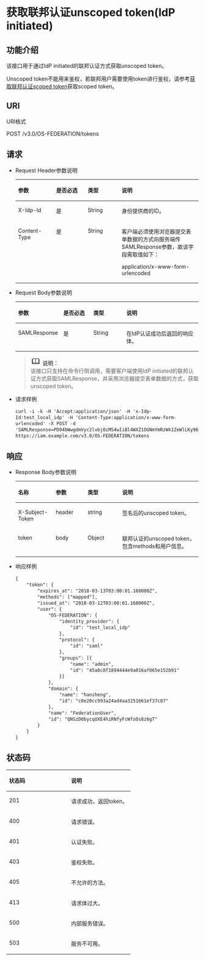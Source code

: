 # 获取联邦认证unscoped token\(IdP initiated\)<a name="ZH-CN_TOPIC_0110485082"></a>

## 功能介绍<a name="section42991548164730"></a>

该接口用于通过IdP initiated的联邦认证方式获取unscoped token。

Unscoped token不能用来鉴权，若联邦用户需要使用token进行鉴权，请参考[获取联邦认证scoped token](获取联邦认证scoped-token.md)获取scoped token。

## URI<a name="section999597164730"></a>

URI格式

POST /v3.0/OS-FEDERATION/tokens

## 请求<a name="section30144898164730"></a>

-   Request Header参数说明

    <a name="table56458564164645"></a>
    <table><thead align="left"><tr id="row38321014164645"><th class="cellrowborder" valign="top" width="20.76%" id="mcps1.1.5.1.1"><p id="p4891467164645"><a name="p4891467164645"></a><a name="p4891467164645"></a>参数</p>
    </th>
    <th class="cellrowborder" valign="top" width="17.299999999999997%" id="mcps1.1.5.1.2"><p id="p60664507164645"><a name="p60664507164645"></a><a name="p60664507164645"></a>是否必选</p>
    </th>
    <th class="cellrowborder" valign="top" width="18.48%" id="mcps1.1.5.1.3"><p id="p14878007164645"><a name="p14878007164645"></a><a name="p14878007164645"></a>类型</p>
    </th>
    <th class="cellrowborder" valign="top" width="43.46%" id="mcps1.1.5.1.4"><p id="p64267944164645"><a name="p64267944164645"></a><a name="p64267944164645"></a>说明</p>
    </th>
    </tr>
    </thead>
    <tbody><tr id="row16522014164645"><td class="cellrowborder" valign="top" width="20.76%" headers="mcps1.1.5.1.1 "><p id="p16994440164645"><a name="p16994440164645"></a><a name="p16994440164645"></a>X-Idp-Id</p>
    </td>
    <td class="cellrowborder" valign="top" width="17.299999999999997%" headers="mcps1.1.5.1.2 "><p id="p34372423164645"><a name="p34372423164645"></a><a name="p34372423164645"></a>是</p>
    </td>
    <td class="cellrowborder" valign="top" width="18.48%" headers="mcps1.1.5.1.3 "><p id="p32702874164645"><a name="p32702874164645"></a><a name="p32702874164645"></a>String</p>
    </td>
    <td class="cellrowborder" valign="top" width="43.46%" headers="mcps1.1.5.1.4 "><p id="p45605165175031"><a name="p45605165175031"></a><a name="p45605165175031"></a>身份提供商的ID。</p>
    </td>
    </tr>
    <tr id="row27958398103142"><td class="cellrowborder" valign="top" width="20.76%" headers="mcps1.1.5.1.1 "><p id="p50037738103142"><a name="p50037738103142"></a><a name="p50037738103142"></a>Content-Type</p>
    </td>
    <td class="cellrowborder" valign="top" width="17.299999999999997%" headers="mcps1.1.5.1.2 "><p id="p26525003103142"><a name="p26525003103142"></a><a name="p26525003103142"></a>是</p>
    </td>
    <td class="cellrowborder" valign="top" width="18.48%" headers="mcps1.1.5.1.3 "><p id="p1041673103142"><a name="p1041673103142"></a><a name="p1041673103142"></a>String</p>
    </td>
    <td class="cellrowborder" valign="top" width="43.46%" headers="mcps1.1.5.1.4 "><p id="p61308811103259"><a name="p61308811103259"></a><a name="p61308811103259"></a>客户端必须使用浏览器提交表单数据的方式向服务端传SAMLResponse参数，故该字段需取值如下：</p>
    <p id="p17266699103142"><a name="p17266699103142"></a><a name="p17266699103142"></a>application/x-www-form-urlencoded</p>
    </td>
    </tr>
    </tbody>
    </table>

-   Request Body参数说明

    <a name="table58447617102532"></a>
    <table><thead align="left"><tr id="row28600734102532"><th class="cellrowborder" valign="top" width="20.62%" id="mcps1.1.5.1.1"><p id="p34958131102532"><a name="p34958131102532"></a><a name="p34958131102532"></a>参数</p>
    </th>
    <th class="cellrowborder" valign="top" width="17.27%" id="mcps1.1.5.1.2"><p id="p13036348102532"><a name="p13036348102532"></a><a name="p13036348102532"></a>是否必选</p>
    </th>
    <th class="cellrowborder" valign="top" width="18.63%" id="mcps1.1.5.1.3"><p id="p49311266102532"><a name="p49311266102532"></a><a name="p49311266102532"></a>类型</p>
    </th>
    <th class="cellrowborder" valign="top" width="43.480000000000004%" id="mcps1.1.5.1.4"><p id="p34789580102532"><a name="p34789580102532"></a><a name="p34789580102532"></a>说明</p>
    </th>
    </tr>
    </thead>
    <tbody><tr id="row66492578102532"><td class="cellrowborder" valign="top" width="20.62%" headers="mcps1.1.5.1.1 "><p id="p17189774102532"><a name="p17189774102532"></a><a name="p17189774102532"></a>SAMLResponse</p>
    </td>
    <td class="cellrowborder" valign="top" width="17.27%" headers="mcps1.1.5.1.2 "><p id="p50194421102532"><a name="p50194421102532"></a><a name="p50194421102532"></a>是</p>
    </td>
    <td class="cellrowborder" valign="top" width="18.63%" headers="mcps1.1.5.1.3 "><p id="p492243151519"><a name="p492243151519"></a><a name="p492243151519"></a>String</p>
    </td>
    <td class="cellrowborder" valign="top" width="43.480000000000004%" headers="mcps1.1.5.1.4 "><p id="p52716491103542"><a name="p52716491103542"></a><a name="p52716491103542"></a>在IdP认证成功后返回的响应体。</p>
    </td>
    </tr>
    </tbody>
    </table>

    >![](public_sys-resources/icon-note.gif) **说明：**   
    >该接口只支持在命令行侧调用，需要客户端使用IdP initiated的联邦认证方式获取SAMLResponse，并采用浏览器提交表单数据的方式，获取unscoped token。  

-   请求样例

    ```
    curl -i -k -H 'Accept:application/json' -H 'x-Idp-Id:test_local_idp' -H 'Content-Type:application/x-www-form-urlencoded' -X POST -d 'SAMLResponse=PD94bWwgdmVyc2lvbj0iMS4wIiBl4WXZ1OGNmYmRzWk1ZeWlLKy96anpEbm1rT2FrVVBrUmlSWEpLYUt5NzJtUmtoRFBCNjgwVQpzalU3R2hKNHE4ZG48L3hlbmM6Q2lwaGVyVmFsdWU%2BPC94ZW5jOkNpcGhlckRhdGE%2BPC94ZW5jOkVuY3J5cHRlZERhdGE%2BPC9zYW1sMjpFbmNyeXB0ZWRBc3NlcnRpb24%2BPC9zYW1sMnA6UmVzcG9uc2U%2B' https://iam.example.com/v3.0/OS-FEDERATION/tokens
    ```


## 响应<a name="section5167254164730"></a>

-   Response Body参数说明

    <a name="table30197476165124"></a>
    <table><thead align="left"><tr id="row25190343165124"><th class="cellrowborder" valign="top" width="20.54%" id="mcps1.1.5.1.1"><p id="p63550324165124"><a name="p63550324165124"></a><a name="p63550324165124"></a>名称</p>
    </th>
    <th class="cellrowborder" valign="top" width="17.39%" id="mcps1.1.5.1.2"><p id="p47302590165124"><a name="p47302590165124"></a><a name="p47302590165124"></a>参数</p>
    </th>
    <th class="cellrowborder" valign="top" width="18.94%" id="mcps1.1.5.1.3"><p id="p6304564165124"><a name="p6304564165124"></a><a name="p6304564165124"></a>类型</p>
    </th>
    <th class="cellrowborder" valign="top" width="43.13%" id="mcps1.1.5.1.4"><p id="p40907712165124"><a name="p40907712165124"></a><a name="p40907712165124"></a>说明</p>
    </th>
    </tr>
    </thead>
    <tbody><tr id="row31669105165124"><td class="cellrowborder" valign="top" width="20.54%" headers="mcps1.1.5.1.1 "><p id="p27151923165124"><a name="p27151923165124"></a><a name="p27151923165124"></a>X-Subject-Token</p>
    </td>
    <td class="cellrowborder" valign="top" width="17.39%" headers="mcps1.1.5.1.2 "><p id="p51822188165124"><a name="p51822188165124"></a><a name="p51822188165124"></a>header</p>
    </td>
    <td class="cellrowborder" valign="top" width="18.94%" headers="mcps1.1.5.1.3 "><p id="p36847705165124"><a name="p36847705165124"></a><a name="p36847705165124"></a>string</p>
    </td>
    <td class="cellrowborder" valign="top" width="43.13%" headers="mcps1.1.5.1.4 "><p id="zh-cn_topic_0026585112_p51812368"><a name="zh-cn_topic_0026585112_p51812368"></a><a name="zh-cn_topic_0026585112_p51812368"></a>签名后的unscoped token。</p>
    </td>
    </tr>
    <tr id="row15598896165124"><td class="cellrowborder" valign="top" width="20.54%" headers="mcps1.1.5.1.1 "><p id="p16586493165124"><a name="p16586493165124"></a><a name="p16586493165124"></a>token</p>
    </td>
    <td class="cellrowborder" valign="top" width="17.39%" headers="mcps1.1.5.1.2 "><p id="p1328717165124"><a name="p1328717165124"></a><a name="p1328717165124"></a>body</p>
    </td>
    <td class="cellrowborder" valign="top" width="18.94%" headers="mcps1.1.5.1.3 "><p id="p40517270165124"><a name="p40517270165124"></a><a name="p40517270165124"></a>Object</p>
    </td>
    <td class="cellrowborder" valign="top" width="43.13%" headers="mcps1.1.5.1.4 "><p id="p60673407165124"><a name="p60673407165124"></a><a name="p60673407165124"></a>联邦认证的unscoped token，包含methods和用户信息。</p>
    </td>
    </tr>
    </tbody>
    </table>

-   响应样例

    ```
    {
        "token": {
            "expires_at": "2018-03-13T03:00:01.168000Z",
            "methods": ["mapped"],
            "issued_at": "2018-03-12T03:00:01.168000Z",
            "user": {
                "OS-FEDERATION": {
                    "identity_provider": {
                        "id": "test_local_idp"
                    },
                    "protocol": {
                        "id": "saml"
                    },
                    "groups": [{
                        "name": "admin",
                        "id": "45a8c8f1894444e9a016af065e152b91"
                    }]
                },
                "domain": {
                    "name": "hansheng",
                    "id": "c0e20cc993a24ad4aa3251661ef37c87"
                },
                "name": "FederationUser",
                "id": "QNSzD0bycqUXE4hiRNfyFcWfoOs8z6gT"
            }
        }
    }
    ```


## 状态码<a name="section33762092164730"></a>

<a name="table50374951164730"></a>
<table><thead align="left"><tr id="row57231606164730"><th class="cellrowborder" valign="top" width="50%" id="mcps1.1.3.1.1"><p id="p5248518164730"><a name="p5248518164730"></a><a name="p5248518164730"></a>状态码</p>
</th>
<th class="cellrowborder" valign="top" width="50%" id="mcps1.1.3.1.2"><p id="p22476794164730"><a name="p22476794164730"></a><a name="p22476794164730"></a>说明</p>
</th>
</tr>
</thead>
<tbody><tr id="row27991504164730"><td class="cellrowborder" valign="top" width="50%" headers="mcps1.1.3.1.1 "><p id="p52719384164730"><a name="p52719384164730"></a><a name="p52719384164730"></a>201</p>
</td>
<td class="cellrowborder" valign="top" width="50%" headers="mcps1.1.3.1.2 "><p id="p42411696164730"><a name="p42411696164730"></a><a name="p42411696164730"></a>请求成功，返回token。</p>
</td>
</tr>
<tr id="row64071018164730"><td class="cellrowborder" valign="top" width="50%" headers="mcps1.1.3.1.1 "><p id="p22370004164730"><a name="p22370004164730"></a><a name="p22370004164730"></a>400</p>
</td>
<td class="cellrowborder" valign="top" width="50%" headers="mcps1.1.3.1.2 "><p id="p31063164730"><a name="p31063164730"></a><a name="p31063164730"></a>请求错误。</p>
</td>
</tr>
<tr id="row279569164730"><td class="cellrowborder" valign="top" width="50%" headers="mcps1.1.3.1.1 "><p id="p22645099164730"><a name="p22645099164730"></a><a name="p22645099164730"></a>401</p>
</td>
<td class="cellrowborder" valign="top" width="50%" headers="mcps1.1.3.1.2 "><p id="p22313713164730"><a name="p22313713164730"></a><a name="p22313713164730"></a>认证失败。</p>
</td>
</tr>
<tr id="row66605697164730"><td class="cellrowborder" valign="top" width="50%" headers="mcps1.1.3.1.1 "><p id="p26352373164730"><a name="p26352373164730"></a><a name="p26352373164730"></a>403</p>
</td>
<td class="cellrowborder" valign="top" width="50%" headers="mcps1.1.3.1.2 "><p id="p54167498164730"><a name="p54167498164730"></a><a name="p54167498164730"></a>鉴权失败。</p>
</td>
</tr>
<tr id="row17745440164730"><td class="cellrowborder" valign="top" width="50%" headers="mcps1.1.3.1.1 "><p id="p28094569164730"><a name="p28094569164730"></a><a name="p28094569164730"></a>405</p>
</td>
<td class="cellrowborder" valign="top" width="50%" headers="mcps1.1.3.1.2 "><p id="p61067622164730"><a name="p61067622164730"></a><a name="p61067622164730"></a>不允许的方法。</p>
</td>
</tr>
<tr id="row12737692164730"><td class="cellrowborder" valign="top" width="50%" headers="mcps1.1.3.1.1 "><p id="p25120131164730"><a name="p25120131164730"></a><a name="p25120131164730"></a>413</p>
</td>
<td class="cellrowborder" valign="top" width="50%" headers="mcps1.1.3.1.2 "><p id="p21464722164730"><a name="p21464722164730"></a><a name="p21464722164730"></a>请求体过大。</p>
</td>
</tr>
<tr id="row58964777164730"><td class="cellrowborder" valign="top" width="50%" headers="mcps1.1.3.1.1 "><p id="p11417608164730"><a name="p11417608164730"></a><a name="p11417608164730"></a>500</p>
</td>
<td class="cellrowborder" valign="top" width="50%" headers="mcps1.1.3.1.2 "><p id="p52411044164730"><a name="p52411044164730"></a><a name="p52411044164730"></a>内部服务错误。</p>
</td>
</tr>
<tr id="row1937348164730"><td class="cellrowborder" valign="top" width="50%" headers="mcps1.1.3.1.1 "><p id="p22707461164730"><a name="p22707461164730"></a><a name="p22707461164730"></a>503</p>
</td>
<td class="cellrowborder" valign="top" width="50%" headers="mcps1.1.3.1.2 "><p id="p27365047164730"><a name="p27365047164730"></a><a name="p27365047164730"></a>服务不可用。</p>
</td>
</tr>
</tbody>
</table>

